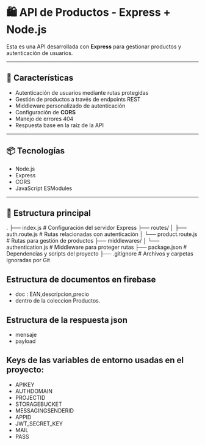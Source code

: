 # 🛍️ API de Productos - Express + Node.js

Esta es una API desarrollada con **Express** para gestionar productos y autenticación de usuarios.

---

## 🚀 Características

- Autenticación de usuarios mediante rutas protegidas
- Gestión de productos a través de endpoints REST
- Middleware personalizado de autenticación
- Configuración de **CORS**
- Manejo de errores 404
- Respuesta base en la raíz de la API

---

## 📦 Tecnologías

- Node.js
- Express
- CORS
- JavaScript ESModules

---

## 📁 Estructura principal


.
├── index.js                     # Configuración del servidor Express
├── routes/
│   ├── auth.route.js            # Rutas relacionadas con autenticación
│   └── product.route.js         # Rutas para gestión de productos
├── middlewares/
│   └── authentication.js        # Middleware para proteger rutas
├── package.json                 # Dependencias y scripts del proyecto
├── .gitignore                   # Archivos y carpetas ignoradas por Git

## Estructura de documentos en firebase
 
- doc : EAN,descripcion,precio
- dentro de la coleccion Productos.

## Estructura de la respuesta json

- mensaje 
- payload

## Keys de las variables de entorno usadas en el proyecto: 
- APIKEY
- AUTHDOMAIN
- PROJECTID
- STORAGEBUCKET
- MESSAGINGSENDERID
- APPID
- JWT_SECRET_KEY
- MAIL
- PASS